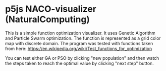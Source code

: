 # p5js NACO-visualizer (NaturalComputing)
This is a simple function optimization visualizer. It uses Genetic Algorithm and Particle Swarm optimization. 
The function is represented as a grid color map with discrete domain. 
The program was tested with functions taken from here: https://en.wikipedia.org/wiki/Test_functions_for_optimization

You can test either GA or PSO by clicking "new population" and then watch the steps taken to reach the optimal value by clicking "next step" button. 



